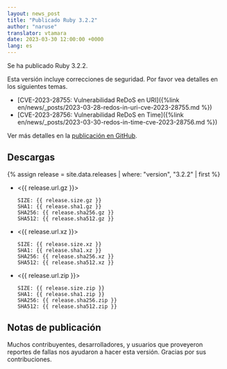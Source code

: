```yaml
---
layout: news_post
title: "Publicado Ruby 3.2.2"
author: "naruse"
translator: vtamara
date: 2023-03-30 12:00:00 +0000
lang: es
---
```


Se ha publicado Ruby 3.2.2.

Esta versión incluye correcciones de seguridad.
Por favor vea detalles en los siguientes temas.

* [CVE-2023-28755: Vulnerabilidad ReDoS en URI]({%link en/news/_posts/2023-03-28-redos-in-uri-cve-2023-28755.md %})
* [CVE-2023-28756: Vulnerabilidad ReDoS en Time]({%link en/news/_posts/2023-03-30-redos-in-time-cve-2023-28756.md %})

Ver más detalles en la [publicación en GitHub](https://github.com/ruby/ruby/releases/tag/v3_2_2).

## Descargas

{% assign release = site.data.releases | where: "version", "3.2.2" | first %}

* <{{ release.url.gz }}>

      SIZE: {{ release.size.gz }}
      SHA1: {{ release.sha1.gz }}
      SHA256: {{ release.sha256.gz }}
      SHA512: {{ release.sha512.gz }}

* <{{ release.url.xz }}>

      SIZE: {{ release.size.xz }}
      SHA1: {{ release.sha1.xz }}
      SHA256: {{ release.sha256.xz }}
      SHA512: {{ release.sha512.xz }}

* <{{ release.url.zip }}>

      SIZE: {{ release.size.zip }}
      SHA1: {{ release.sha1.zip }}
      SHA256: {{ release.sha256.zip }}
      SHA512: {{ release.sha512.zip }}

## Notas de publicación

Muchos contribuyentes, desarrolladores, y usuarios que proveyeron
reportes de fallas nos ayudaron a hacer esta versión.
Gracias por sus contribuciones.
